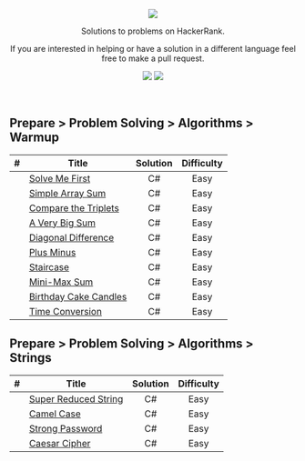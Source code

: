 <p align="center">
	<a href="https://www.hackerrank.com/profile/enesozmus"><img src="https://cloud.githubusercontent.com/assets/19765741/25342064/d17a563c-28d8-11e7-83fc-763d4ab4820a.jpg" ></a>
</p>
<p align="center">
    Solutions to problems on HackerRank.
</p>
<p align="center">
	If you are interested in helping or have a solution in a different language feel free to make a pull request.
</p>
<p align="center">
	<img src="https://img.shields.io/badge/Problems%20Solved-14-brightgreen.svg">
	<img src="https://img.shields.io/badge/Language-CSharp-orange.svg">
</p>
<br/>

## Prepare > Problem Solving > Algorithms > Warmup
| # | Title             | Solution  | Difficulty
-----|-------------------|:---------:|:-----------------------------:
|   | [Solve Me First](./SolveMeFirst)|C#|Easy|
|   | [Simple Array Sum](./SimpleArraySum)|C#|Easy|
|   | [Compare the Triplets](./CompareTheTriplets)|C#|Easy|
|   | [A Very Big Sum](./AVeryBigSum)|C#|Easy|
|   | [Diagonal Difference](./DiagonalDifference)|C#|Easy|
|   | [Plus Minus](./PlusMinus)|C#|Easy|
|   | [Staircase](./Staircase)|C#|Easy|
|   | [Mini-Max Sum](./MiniMaxSum)|C#|Easy|
|   | [Birthday Cake Candles](./BirthdayCakeCandles)|C#|Easy|
|   | [Time Conversion](./TimeConversion)|C#|Easy|

## Prepare > Problem Solving > Algorithms > Strings
| # | Title             | Solution  | Difficulty
-----|-------------------|:---------:|:-----------------------------:
|   | [Super Reduced String](./SuperReducedString)|C#|Easy|
|   | [Camel Case](./CamelCase)|C#|Easy|
|   | [Strong Password](./StrongPassword)|C#|Easy|
|   | [Caesar Cipher](./CaesarCipher)|C#|Easy|